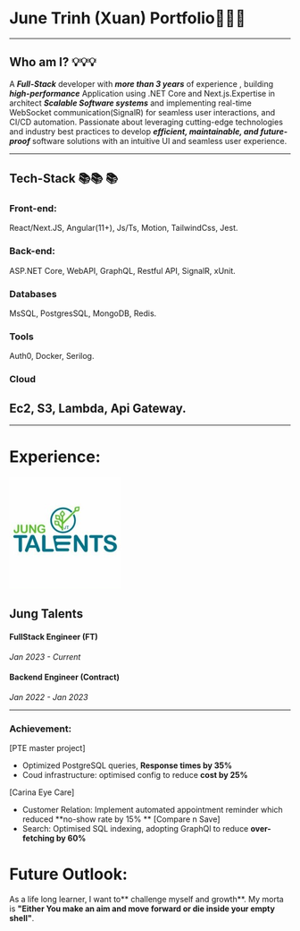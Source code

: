 # June Trinh (Xuan) Portfolio🌠🌠🌠
---

## Who am I? 💡💡💡

A __*Full-Stack*__ developer with __*more than 3 years*__ of experience , building __*high-performance*__ Application using .NET Core
and Next.js.Expertise in architect __*Scalable Software systems*__ and implementing real-time WebSocket
communication(SignalR) for seamless user interactions, and CI/CD automation. Passionate about leveraging
cutting-edge technologies and industry best practices to develop __*efficient, maintainable, and future-proof*__ software
solutions with an intuitive UI and seamless user experience.


---

## Tech-Stack 📚📚 📚

### Front-end:

React/Next.JS, Angular(11+), Js/Ts, Motion, TailwindCss, Jest.

### Back-end:

ASP.NET Core, WebAPI, GraphQL, Restful API, SignalR, xUnit.

### Databases

MsSQL, PostgresSQL, MongoDB, Redis.

### Tools

Auth0, Docker, Serilog.

### Cloud

Ec2, S3, Lambda, Api Gateway.
---
---


# Experience:
<img src="https://raw.githubusercontent.com/thanchi-tr/june-portfolio/main/public/icons/jungTalent.jpg" alt="Jung Talents logo" width="200"/>

## Jung Talents
#### FullStack Engineer (FT)
_Jan 2023 - Current_

#### Backend Engineer (Contract)
_Jan 2022 - Jan 2023_

---
### Achievement:

[PTE master project]

  - Optimized PostgreSQL queries, **Response times by 35%**
  - Coud infrastructure: optimised config to reduce **cost by 25%**

[Carina Eye Care]
  - Customer Relation: Implement automated appointment reminder which reduced **no-show rate by 15%
**
[Compare n Save]
  - Search: Optimised SQL indexing, adopting GraphQl to reduce **over-fetching by 60%**

# Future Outlook:

As a life long learner, I want to** challenge myself and growth**. My morta is **"Either You make an aim and move forward or die inside your empty shell"**. 
